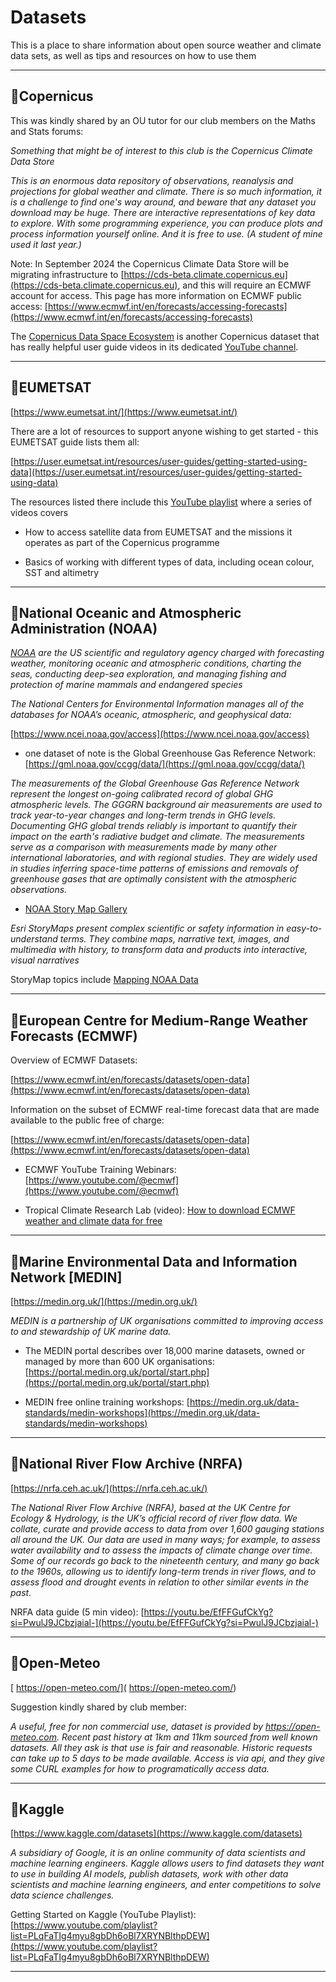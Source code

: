 # Datasets

This is a place to share information about open source weather and climate data sets, as well as tips and resources on how to use them

***

## 📌Copernicus

This was kindly shared by an OU tutor for our club members on the Maths and Stats forums:

*Something that might be of interest to this club is the Copernicus Climate Data Store*

*This is an enormous data repository of observations, reanalysis and projections for global weather and climate.  There is so much information, it is a challenge to find one's way around, and beware that any dataset you download may be huge.  There are interactive representations of key data to explore.  With some programming experience, you can produce plots and process information yourself online. And it is free to use.  (A student of mine used it last year.)*

Note: In September 2024 the Copernicus Climate Data Store will be migrating infrastructure to [https://cds-beta.climate.copernicus.eu](https://cds-beta.climate.copernicus.eu), and this will require an ECMWF account for access. This page has more information on ECMWF public access: [https://www.ecmwf.int/en/forecasts/accessing-forecasts](https://www.ecmwf.int/en/forecasts/accessing-forecasts)

The [Copernicus Data Space Ecosystem](https://dataspace.copernicus.eu) is another Copernicus dataset that has really helpful user guide videos in its dedicated [YouTube channel](https://www.youtube.com/@copernicusdataspaceecosystem/videos).

***

## 📌EUMETSAT

[https://www.eumetsat.int/](https://www.eumetsat.int/)

There are a lot of resources to support anyone wishing to get started - this EUMETSAT guide lists them all:

[https://user.eumetsat.int/resources/user-guides/getting-started-using-data](https://user.eumetsat.int/resources/user-guides/getting-started-using-data)

The resources listed there include this [YouTube playlist](https://www.youtube.com/watch?v=XqoetylQAIY&list=PLOQg9n6Apif2Qw_gLhwzhJb3XUoAiUkoq) where a series of videos covers

- How to access satellite data from EUMETSAT and the missions it operates as part of the Copernicus programme
  
- Basics of working with different types of data, including ocean colour, SST and altimetry

***

## 📌National Oceanic and Atmospheric Administration (NOAA)

*[NOAA](https://www.noaa.gov/) are the US scientific and regulatory agency charged with forecasting weather, monitoring oceanic and atmospheric conditions, charting the seas, conducting deep-sea exploration, and managing fishing and protection of marine mammals and endangered species*

*The National Centers for Environmental Information manages all of the databases for NOAA’s oceanic, atmospheric, and geophysical data:*

[https://www.ncei.noaa.gov/access](https://www.ncei.noaa.gov/access)

- one dataset of note is the Global Greenhouse Gas Reference Network: [https://gml.noaa.gov/ccgg/data/](https://gml.noaa.gov/ccgg/data/)

*The measurements of the Global Greenhouse Gas Reference Network represent the longest on-going calibrated record of global GHG atmospheric levels. The GGGRN background air measurements are used to track year-to-year changes and long-term trends in GHG levels. Documenting GHG global trends reliably is important to quantify their impact on the earth's radiative budget and climate. The measurements serve as a comparison with measurements made by many other international laboratories, and with regional studies. They are widely used in studies inferring space-time patterns of emissions and removals of greenhouse gases that are optimally consistent with the atmospheric observations.*

- [NOAA Story Map Gallery](https://noaa.maps.arcgis.com/apps/MinimalGallery/index.html?appid=e02942a8cdeb45348c69184539a7e705)

*Esri StoryMaps present complex scientific or safety information in easy-to-understand terms. They combine maps, narrative text, images, and multimedia with history, to transform data and products into interactive, visual narratives*

StoryMap topics include [Mapping NOAA Data](https://storymaps.arcgis.com/stories/1316b389ecfd4f3087892710e05f7ea4)

***

## 📌European Centre for Medium-Range Weather Forecasts (ECMWF)

Overview of ECMWF Datasets:

[https://www.ecmwf.int/en/forecasts/datasets/open-data](https://www.ecmwf.int/en/forecasts/datasets/open-data)

Information on the subset of ECMWF real-time forecast data that are made available to the public free of charge:

[https://www.ecmwf.int/en/forecasts/datasets/open-data](https://www.ecmwf.int/en/forecasts/datasets/open-data)

- ECMWF YouTube Training Webinars: [https://www.youtube.com/@ecmwf](https://www.youtube.com/@ecmwf)

- Tropical Climate Research Lab (video): [How to download ECMWF weather and climate data for free](https://youtu.be/HccN-vKEbS8?si=rZcRDR-MYpqPXUN8)



***

## 📌Marine Environmental Data and Information Network [MEDIN]

[https://medin.org.uk/](https://medin.org.uk/)

*MEDIN is a partnership of UK organisations committed to improving access to and stewardship of UK marine data.*

 - The MEDIN portal describes over 18,000 marine datasets, owned or managed by more than 600 UK organisations:
[https://portal.medin.org.uk/portal/start.php](https://portal.medin.org.uk/portal/start.php)

- MEDIN free online training workshops: [https://medin.org.uk/data-standards/medin-workshops](https://medin.org.uk/data-standards/medin-workshops)

***

## 📌National River Flow Archive (NRFA)

[https://nrfa.ceh.ac.uk/](https://nrfa.ceh.ac.uk/)

*The National River Flow Archive (NRFA), based at the UK Centre for Ecology & Hydrology, is the UK’s official record of river flow data.
We collate, curate and provide access to data from over 1,600 gauging stations all around the UK.
Our data are used in many ways; for example, to assess water availability and to assess the impacts of climate change over time. Some of our records go back to the nineteenth century, and many go back to the 1960s, allowing us to identify long-term trends in river flows, and to assess flood and drought events in relation to other similar events in the past.*

NRFA data guide (5 min video): [https://youtu.be/EfFFGufCkYg?si=PwulJ9JCbzjaial-](https://youtu.be/EfFFGufCkYg?si=PwulJ9JCbzjaial-)

***

## 📌Open-Meteo

[ https://open-meteo.com/]( https://open-meteo.com/)

Suggestion kindly shared by club member: 

*A useful,  free for non commercial use,  dataset is provided by https://open-meteo.com.
Recent past history at 1km and 11km sourced from well known datasets.  All they ask is that use is fair and reasonable.  Historic requests can take up to 5 days to be made available.
Access is via api, and they give some CURL examples for how to programatically access data.*

***

## 📌Kaggle

[https://www.kaggle.com/datasets](https://www.kaggle.com/datasets)

*A subsidiary of Google, it is an online community of data scientists and machine learning engineers. Kaggle allows users to find datasets they want to use in building AI models, publish datasets, work with other data scientists and machine learning engineers, and enter competitions to solve data science challenges.*

Getting Started on Kaggle (YouTube Playlist): [https://www.youtube.com/playlist?list=PLqFaTIg4myu8gbDh6oBl7XRYNBlthpDEW](https://www.youtube.com/playlist?list=PLqFaTIg4myu8gbDh6oBl7XRYNBlthpDEW)

***

